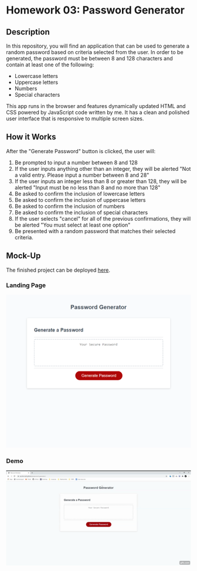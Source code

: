 # Homework 03: Password Generator

## Description
In this repository, you will find an application that can be used to generate a random password based on criteria selected from the user. In order to be generated, the password must be between 8 and 128 characters and contain at least one of the following:
* Lowercase letters
* Uppercase letters
* Numbers
* Special characters

This app runs in the browser and features dynamically updated HTML and CSS powered by JavaScript code written by me. It has a clean and polished user interface that is responsive to multiple screen sizes.



## How it Works
After the "Generate Password" button is clicked, the user will:
1. Be prompted to input a number between 8 and 128
1. If the user inputs anything other than an integer, they will be alerted "Not a valid entry. Please input a number between 8 and 28"
2. If the user inputs an integer less than 8 or greater than 128, they will be alerted "Input must be no less than 8 and no more than 128"
2. Be asked to confirm the inclusion of lowercase letters
3. Be asked to confirm the inclusion of uppercase letters
4. Be asked to confirm the inclusion of numbers
5. Be asked to confirm the inclusion of special characters
1. If the user selects "cancel" for all of the previous confirmations, they will be alerted "You must select at least one option"
6. Be presented with a random password that matches their selected criteria.



## Mock-Up
The finished project can be deployed [here](https://jaccihorvath.github.io/password-generator/).

### Landing Page
![landing-page](assets/landing-page.png)

### Demo
![password-generator](assets/password-generator.gif)